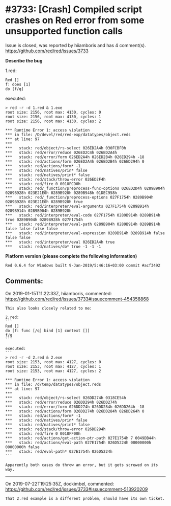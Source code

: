 
#3733: [Crash] Compiled script crashes on Red error from some unsupported function calls
================================================================================
Issue is closed, was reported by hiiamboris and has 4 comment(s).
<https://github.com/red/red/issues/3733>

**Describe the bug**

1.red:
```
Red []
f: does [1]
do [f/q]
```

executed:
```
> red -r -d 1.red & 1.exe
root size: 2156, root max: 4130, cycles: 0
root size: 2156, root max: 4130, cycles: 1
root size: 2156, root max: 4130, cycles: 2

*** Runtime Error 1: access violation
*** in file: /D/devel/red/red-exp/datatypes/object.reds
*** at line: 97
***
***   stack: red/object/rs-select 026ED2A4h 030FCBF0h
***   stack: red/error/reduce 026ED2C4h 026ED2A4h
***   stack: red/error/form 026ED2A4h 026ED2B4h 026ED294h -18
***   stack: red/actions/form 026ED2A4h 026ED2B4h 026ED294h 0
***   stack: red/actions/form* -1
***   stack: red/natives/prin* false
***   stack: red/natives/print* false
***   stack: red/stack/throw-error 026ED2F4h
***   stack: red/fire 0 0018FCD0h
***   stack: red/_function/preprocess-func-options 026ED2D4h 0289B904h 0289B928h 023E21E0h 0289B928h 0289B948h 01DEC958h
***   stack: red/_function/preprocess-options 027F1754h 0289B904h 0289B928h 023E21E0h 0289B928h true
***   stack: red/interpreter/eval-arguments 027F1754h 0289B914h 0289B914h 0289B904h 0289B928h
***   stack: red/interpreter/eval-code 027F1754h 0289B914h 0289B914h true 0289B904h 0289B928h 027F1754h
***   stack: red/interpreter/eval-path 0289B904h 0289B914h 0289B914h false false false false
***   stack: red/interpreter/eval-expression 0289B914h 0289B914h false false false
***   stack: red/interpreter/eval 026ED2A4h true
***   stack: red/natives/do* true -1 -1 -1
```

**Platform version (please complete the following information)**
```
Red 0.6.4 for Windows built 9-Jan-2019/5:46:16+03:00 commit #acf3492
```



Comments:
--------------------------------------------------------------------------------

On 2019-01-15T11:22:33Z, hiiamboris, commented:
<https://github.com/red/red/issues/3733#issuecomment-454358868>

    This also looks closely related to me:
    
    2.red:
    ```
    Red []
    do [f: func [/q] bind [1] context []]
    f/q
    ```
    
    executed:
    ```
    > red -r -d 2.red & 2.exe
    root size: 2153, root max: 4127, cycles: 0
    root size: 2153, root max: 4127, cycles: 1
    root size: 2153, root max: 4127, cycles: 2
    
    *** Runtime Error 1: access violation
    *** in file: /d/temp/datatypes/object.reds
    *** at line: 97
    ***
    ***   stack: red/object/rs-select 026DD274h 0318CE54h
    ***   stack: red/error/reduce 026DD294h 026DD274h
    ***   stack: red/error/form 026DD274h 026DD284h 026DD264h -18
    ***   stack: red/actions/form 026DD274h 026DD284h 026DD264h 0
    ***   stack: red/actions/form* -1
    ***   stack: red/natives/prin* false
    ***   stack: red/natives/print* false
    ***   stack: red/stack/throw-error 026DD294h
    ***   stack: red/fire 0 0018FF00h
    ***   stack: red/actions/get-action-ptr-path 027E1754h 7 0049DB44h
    ***   stack: red/actions/eval-path 027E1754h 026D5224h 00000000h 00000000h false
    ***   stack: red/eval-path* 027E1754h 026D5224h
    ```
    
    Apparently both cases do throw an error, but it gets screwed on its way.

--------------------------------------------------------------------------------

On 2019-07-22T19:25:35Z, dockimbel, commented:
<https://github.com/red/red/issues/3733#issuecomment-513920209>

    That 2.red example is a different problem, should have its own ticket.

